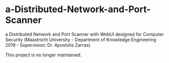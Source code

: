 # a-Distributed-Network-and-Port-Scanner
a Distributed Network and Port Scanner with WebUI designed for Computer Security (Maastricht University - Department of Knowledge Engineering 2019 - Supervision: Dr. Apostolis Zarras).

This project is no longer maintained.
